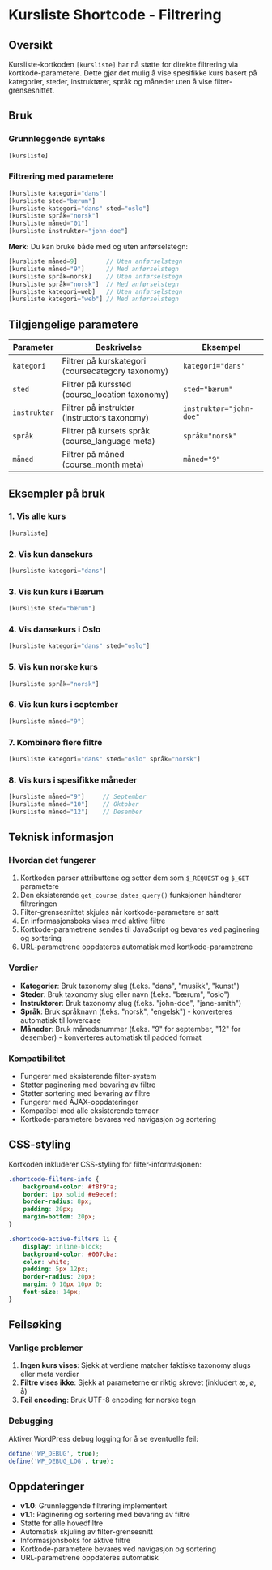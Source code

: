 # Kursliste Shortcode - Filtrering

## Oversikt

Kursliste-kortkoden `[kursliste]` har nå støtte for direkte filtrering via kortkode-parametere. Dette gjør det mulig å vise spesifikke kurs basert på kategorier, steder, instruktører, språk og måneder uten å vise filter-grensesnittet.

## Bruk

### Grunnleggende syntaks

```php
[kursliste]
```

### Filtrering med parametere

```php
[kursliste kategori="dans"]
[kursliste sted="bærum"]
[kursliste kategori="dans" sted="oslo"]
[kursliste språk="norsk"]
[kursliste måned="01"]
[kursliste instruktør="john-doe"]
```

**Merk:** Du kan bruke både med og uten anførselstegn:
```php
[kursliste måned=9]        // Uten anførselstegn
[kursliste måned="9"]      // Med anførselstegn
[kursliste språk=norsk]    // Uten anførselstegn
[kursliste språk="norsk"]  // Med anførselstegn
[kursliste kategori=web]   // Uten anførselstegn
[kursliste kategori="web"] // Med anførselstegn
```

## Tilgjengelige parametere

| Parameter | Beskrivelse | Eksempel |
|-----------|-------------|----------|
| `kategori` | Filtrer på kurskategori (coursecategory taxonomy) | `kategori="dans"` |
| `sted` | Filtrer på kurssted (course_location taxonomy) | `sted="bærum"` |
| `instruktør` | Filtrer på instruktør (instructors taxonomy) | `instruktør="john-doe"` |
| `språk` | Filtrer på kursets språk (course_language meta) | `språk="norsk"` |
| `måned` | Filtrer på måned (course_month meta) | `måned="9"` |

## Eksempler på bruk

### 1. Vis alle kurs
```php
[kursliste]
```

### 2. Vis kun dansekurs
```php
[kursliste kategori="dans"]
```

### 3. Vis kun kurs i Bærum
```php
[kursliste sted="bærum"]
```

### 4. Vis dansekurs i Oslo
```php
[kursliste kategori="dans" sted="oslo"]
```

### 5. Vis kun norske kurs
```php
[kursliste språk="norsk"]
```

### 6. Vis kun kurs i september
```php
[kursliste måned="9"]
```

### 7. Kombinere flere filtre
```php
[kursliste kategori="dans" sted="oslo" språk="norsk"]
```

### 8. Vis kurs i spesifikke måneder
```php
[kursliste måned="9"]     // September
[kursliste måned="10"]    // Oktober
[kursliste måned="12"]    // Desember
```

## Teknisk informasjon

### Hvordan det fungerer

1. Kortkoden parser attributtene og setter dem som `$_REQUEST` og `$_GET` parametere
2. Den eksisterende `get_course_dates_query()` funksjonen håndterer filtreringen
3. Filter-grensesnittet skjules når kortkode-parametere er satt
4. En informasjonsboks vises med aktive filtre
5. Kortkode-parametrene sendes til JavaScript og bevares ved paginering og sortering
6. URL-parametrene oppdateres automatisk med kortkode-parametrene

### Verdier

- **Kategorier**: Bruk taxonomy slug (f.eks. "dans", "musikk", "kunst")
- **Steder**: Bruk taxonomy slug eller navn (f.eks. "bærum", "oslo")
- **Instruktører**: Bruk taxonomy slug (f.eks. "john-doe", "jane-smith")
- **Språk**: Bruk språknavn (f.eks. "norsk", "engelsk") - konverteres automatisk til lowercase
- **Måneder**: Bruk månedsnummer (f.eks. "9" for september, "12" for desember) - konverteres automatisk til padded format

### Kompatibilitet

- Fungerer med eksisterende filter-system
- Støtter paginering med bevaring av filtre
- Støtter sortering med bevaring av filtre
- Fungerer med AJAX-oppdateringer
- Kompatibel med alle eksisterende temaer
- Kortkode-parametere bevares ved navigasjon og sortering

## CSS-styling

Kortkoden inkluderer CSS-styling for filter-informasjonen:

```css
.shortcode-filters-info {
    background-color: #f8f9fa;
    border: 1px solid #e9ecef;
    border-radius: 8px;
    padding: 20px;
    margin-bottom: 20px;
}

.shortcode-active-filters li {
    display: inline-block;
    background-color: #007cba;
    color: white;
    padding: 5px 12px;
    border-radius: 20px;
    margin: 0 10px 10px 0;
    font-size: 14px;
}
```

## Feilsøking

### Vanlige problemer

1. **Ingen kurs vises**: Sjekk at verdiene matcher faktiske taxonomy slugs eller meta verdier
2. **Filtre vises ikke**: Sjekk at parameterne er riktig skrevet (inkludert æ, ø, å)
3. **Feil encoding**: Bruk UTF-8 encoding for norske tegn

### Debugging

Aktiver WordPress debug logging for å se eventuelle feil:

```php
define('WP_DEBUG', true);
define('WP_DEBUG_LOG', true);
```

## Oppdateringer

- **v1.0**: Grunnleggende filtrering implementert
- **v1.1**: Paginering og sortering med bevaring av filtre
- Støtte for alle hovedfiltre
- Automatisk skjuling av filter-grensesnitt
- Informasjonsboks for aktive filtre
- Kortkode-parametere bevares ved navigasjon og sortering
- URL-parametrene oppdateres automatisk

